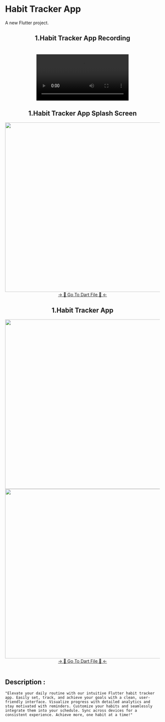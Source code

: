 # Habit Tracker App

A new Flutter project.

<h2 align="center">1.Habit Tracker App Recording </h2>


<h1 align="left"></h1>
<div align="center">
 <video src="https://github.com/user-attachments/assets/58c90d30-136b-4131-9f79-db75f168fec5" type="video/mp4"> 
</video>
</div>

<h2 align="center">1.Habit Tracker App Splash Screen </h2>

<div align="center">
  <img height="550"  src="https://github.com/user-attachments/assets/2fa48aef-a349-4171-ab51-2ae77c7b41cf" />
</div>
<div align="center">
<a href="https://github.com/HirenCodeMaster11/Habit_Tracker/blob/master/lib/view/screen/splash_page.dart">-> 📂 Go To Dart File 📂 <-</a>
</div>
  
<h2 align="center">1.Habit Tracker App </h2>

<div align="center">
  <img height="550"  src="https://github.com/user-attachments/assets/62cbfa5f-c3c4-42bb-bd25-4bd10985e571" />
  <img height="550"  src="https://github.com/user-attachments/assets/f9f26b5e-2325-4181-84f4-6f12ffaf23d6" />
</div>
<div align="center">
<a href="https://github.com/HirenCodeMaster11/Habit_Tracker/blob/master/lib/view/screen/home_page.dart">-> 📂 Go To Dart File 📂 <-</a>
</div><br>

## Description :
```"Elevate your daily routine with our intuitive Flutter habit tracker app. Easily set, track, and achieve your goals with a clean, user-friendly interface. Visualize progress with detailed analytics and stay motivated with reminders. Customize your habits and seamlessly integrate them into your schedule. Sync across devices for a consistent experience. Achieve more, one habit at a time!"```
